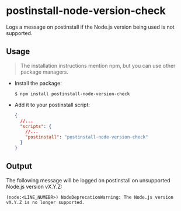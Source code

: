 # postinstall-node-version-check

Logs a message on postinstall if the Node.js version being used is not supported.

## Usage

> The installation instructions mention npm, but you can use other package managers.

- Install the package:
  ```console
  $ npm install postinstall-node-version-check
  ```
- Add it to your postinstall script:
  ```json
  {
    //...
    "scripts": {
      //...
      "postinstall": "postinstall-node-version-check"
    }
  }
  ```

## Output

The following message will be logged on postinstall on unsupported Node.js version vX.Y.Z:

```console
(node:<LINE_NUMEBR>) NodeDeprecationWarning: The Node.js version vX.Y.Z is no longer supported.
```
